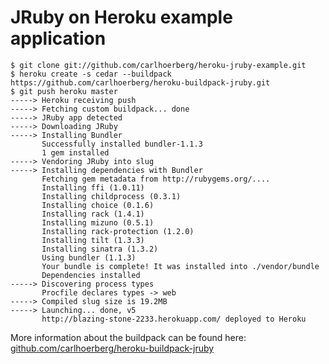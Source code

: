 # JRuby on Heroku example application

    $ git clone git://github.com/carlhoerberg/heroku-jruby-example.git
    $ heroku create -s cedar --buildpack https://github.com/carlhoerberg/heroku-buildpack-jruby.git
    $ git push heroku master
    -----> Heroku receiving push
    -----> Fetching custom buildpack... done
    -----> JRuby app detected
    -----> Downloading JRuby
    -----> Installing Bundler
           Successfully installed bundler-1.1.3
           1 gem installed
    -----> Vendoring JRuby into slug
    -----> Installing dependencies with Bundler
           Fetching gem metadata from http://rubygems.org/....
           Installing ffi (1.0.11) 
           Installing childprocess (0.3.1) 
           Installing choice (0.1.6) 
           Installing rack (1.4.1) 
           Installing mizuno (0.5.1) 
           Installing rack-protection (1.2.0) 
           Installing tilt (1.3.3) 
           Installing sinatra (1.3.2) 
           Using bundler (1.1.3) 
           Your bundle is complete! It was installed into ./vendor/bundle
           Dependencies installed
    -----> Discovering process types
           Procfile declares types -> web
    -----> Compiled slug size is 19.2MB
    -----> Launching... done, v5
           http://blazing-stone-2233.herokuapp.com/ deployed to Heroku

More information about the buildpack can be found here: [github.com/carlhoerberg/heroku-buildpack-jruby](https://github.com/carlhoerberg/heroku-buildpack-jruby)

